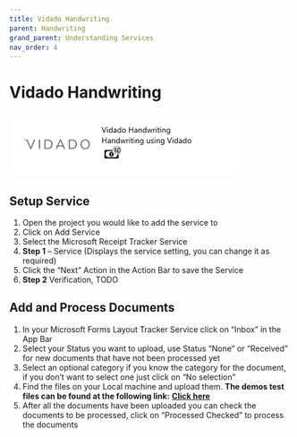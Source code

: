 ```yaml
---
title: Vidado Handwriting
parent: Handwriting
grand_parent: Understanding Services
nav_order: 4
---
```


# Vidado Handwriting

![](<../../assets/image (56) (2).png>)

## Setup Service <a href="#setup-service" id="setup-service"></a>

1. Open the project you would like to add the service to
2. Click on Add Service
3. Select the Microsoft Receipt Tracker Service
4. **Step 1** – Service (Displays the service setting, you can change it as required)
5. Click the “Next” Action in the Action Bar to save the Service
6. **Step 2** Verification, TODO

## Add and Process Documents <a href="#add-and-process-documents" id="add-and-process-documents"></a>

1. In your Microsoft Forms Layout Tracker Service click on “Inbox” in the App Bar
2. Select your Status you want to upload, use Status “None” or “Received” for new documents that have not been processed yet
3. Select an optional category if you know the category for the document, if you don’t want to select one just click on “No selection”
4. Find the files on your Local machine and upload them. **The demos test files can be found at the following link:** [**Click here**](https://larchold-my.sharepoint.com/:u:/g/personal/jannie\_larcai\_com/Ec-\_k8RmUqNAv6WgCgwItfcBTRp1Gk0V6OeyTj2S3SIUQg?e=EquxX9)​
5. After all the documents have been uploaded you can check the documents to be processed, click on “Processed Checked” to process the documents
